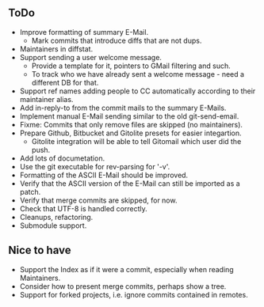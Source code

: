 ## ToDo

* Improve formatting of summary E-Mail.
    * Mark commits that introduce diffs that are not dups.
* Maintainers in diffstat.
* Support sending a user welcome message.
    * Provide a template for it, pointers to GMail filtering and such.
    * To track who we have already sent a welcome message - need a different DB for that.
* Support ref names adding people to CC automatically according to
  their maintainer alias.
* Add in-reply-to from the commit mails to the summary E-Mails.
* Implement manual E-Mail sending similar to the old git-send-email.
* Fixme: Commits that only remove files are skipped (no maintainers).
* Prepare Github, Bitbucket and Gitolite presets for easier integartion.
    * Gitolite integration will be able to tell Gitomail which user did the push.
* Add lots of documetation.
* Use the git executable for rev-parsing for '-v'.
* Formatting of the ASCII E-Mail should be improved.
* Verify that the ASCII version of the E-Mail can still be imported as a patch.
* Verify that merge commits are skipped, for now.
* Check that UTF-8 is handled correctly.
* Cleanups, refactoring.
* Submodule support.

## Nice to have

* Support the Index as if it were a commit, especially when reading Maintainers.
* Consider how to present merge commits, perhaps show a tree.
* Support for forked projects, i.e. ignore commits contained in remotes.
